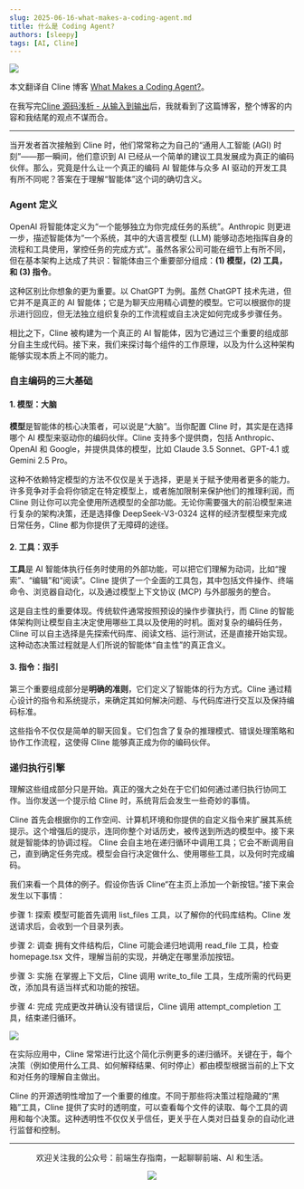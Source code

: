 ```yaml
---
slug: 2025-06-16-what-makes-a-coding-agent.md
title: 什么是 Coding Agent?
authors: [sleepy]
tags: [AI, Cline]
---
```


![](https://fastly.jsdelivr.net/gh/bucketio/img13@main/2025/06/13/1749821751724-de0cc087-4ad2-40a5-bd9e-d9918cae3ea9.png)

本文翻译自 Cline 博客 [What Makes a Coding Agent?](https://cline.bot/blog/what-makes-a-coding-agent)。

在我写完[Cline 源码浅析 - 从输入到输出](https://mp.weixin.qq.com/s/9bJAeQ3U0_U85sDCcJSXxw)后，我就看到了这篇博客，整个博客的内容和我结尾的观点不谋而合。

---

当开发者首次接触到 Cline 时，他们常常称之为自己的“通用人工智能 (AGI) 时刻”——那一瞬间，他们意识到 AI 已经从一个简单的建议工具发展成为真正的编码伙伴。那么，究竟是什么让一个真正的编码 AI 智能体与众多 AI 驱动的开发工具有所不同呢？答案在于理解“智能体”这个词的确切含义。

### Agent 定义

OpenAI 将智能体定义为“一个能够独立为你完成任务的系统”。Anthropic 则更进一步，描述智能体为“一个系统，其中的大语言模型 (LLM) 能够动态地指挥自身的流程和工具使用，掌控任务的完成方式”。虽然各家公司可能在细节上有所不同，但在基本架构上达成了共识：智能体由三个重要部分组成：**(1) 模型，(2) 工具，和 (3) 指令**。

这种区别比你想象的更为重要。以 ChatGPT 为例。虽然 ChatGPT 技术先进，但它并不是真正的 AI 智能体；它是为聊天应用精心调整的模型。它可以根据你的提示进行回应，但无法独立组织复杂的工作流程或自主决定如何完成多步骤任务。

相比之下，Cline 被构建为一个真正的 AI 智能体，因为它通过三个重要的组成部分自主生成代码。接下来，我们来探讨每个组件的工作原理，以及为什么这种架构能够实现本质上不同的能力。

### 自主编码的三大基础

#### 1. 模型：大脑

**模型**是智能体的核心决策者，可以说是“大脑”。当你配置 Cline 时，其实是在选择哪个 AI 模型来驱动你的编码伙伴。Cline 支持多个提供商，包括 Anthropic、OpenAI 和 Google，并提供具体的模型，比如 Claude 3.5 Sonnet、GPT-4.1 或 Gemini 2.5 Pro。

这种不依赖特定模型的方法不仅仅是关于选择，更是关于赋予使用者更多的能力。许多竞争对手会将你锁定在特定模型上，或者施加限制来保护他们的推理利润，而 Cline 则让你可以完全使用所选模型的全部功能。无论你需要强大的前沿模型来进行复杂的架构决策，还是选择像 DeepSeek-V3-0324 这样的经济型模型来完成日常任务，Cline 都为你提供了无障碍的途径。

#### 2. 工具：双手

**工具**是 AI 智能体执行任务时使用的外部功能，可以把它们理解为动词，比如“搜索”、“编辑”和“阅读”。Cline 提供了一个全面的工具包，其中包括文件操作、终端命令、浏览器自动化，以及通过模型上下文协议 (MCP) 与外部服务的整合。

这是自主性的重要体现。传统软件通常按照预设的操作步骤执行，而 Cline 的智能体架构则让模型自主决定使用哪些工具以及使用的时机。面对复杂的编码任务，Cline 可以自主选择是先探索代码库、阅读文档、运行测试，还是直接开始实现。这种动态决策过程就是人们所说的智能体“自主性”的真正含义。

#### 3. 指令：指引

第三个重要组成部分是**明确的准则**，它们定义了智能体的行为方式。Cline 通过精心设计的指令和系统提示，来确定其如何解决问题、与代码库进行交互以及保持编码标准。

这些指令不仅仅是简单的聊天回复。它们包含了复杂的推理模式、错误处理策略和协作工作流程，这使得 Cline 能够真正成为你的编码伙伴。

### 递归执行引擎

理解这些组成部分只是开始。真正的强大之处在于它们如何通过递归执行协同工作。当你发送一个提示给 Cline 时，系统背后会发生一些奇妙的事情。

Cline 首先会根据你的工作空间、计算机环境和你提供的自定义指令来扩展其系统提示。这个增强后的提示，连同你整个对话历史，被传送到所选的模型中。接下来就是智能体的协调过程。
Cline 会自主地在递归循环中调用工具；它会不断调用自己，直到确定任务完成。模型会自行决定做什么、使用哪些工具，以及何时完成编码。

我们来看一个具体的例子。假设你告诉 Cline“在主页上添加一个新按钮。”接下来会发生以下事情：

步骤 1: 探索 模型可能首先调用 list_files 工具，以了解你的代码库结构。Cline 发送请求后，会收到一个目录列表。

步骤 2: 调查 拥有文件结构后，Cline 可能会递归地调用 read_file 工具，检查 homepage.tsx 文件，理解当前的实现，并确定在哪里添加按钮。

步骤 3: 实施 在掌握上下文后，Cline 调用 write_to_file 工具，生成所需的代码更改，添加具有适当样式和功能的按钮。

步骤 4: 完成 完成更改并确认没有错误后，Cline 调用 attempt_completion 工具，结束递归循环。

![](https://fastly.jsdelivr.net/gh/bucketio/img14@main/2025/06/15/1749993685310-41a499e0-d393-45b7-8241-f794985a1082.png)

在实际应用中，Cline 常常进行比这个简化示例更多的递归循环。关键在于，每个决策（例如使用什么工具、如何解释结果、何时停止）都由模型根据当前的上下文和对任务的理解自主做出。

Cline 的开源透明性增加了一个重要的维度。不同于那些将决策过程隐藏的“黑箱”工具，Cline 提供了实时的透明度，可以查看每个文件的读取、每个工具的调用和每个决策。这种透明性不仅仅关乎信任，更关乎在人类对日益复杂的自动化进行监督和控制。

---

<div align="center">
  <p>欢迎关注我的公众号：前端生存指南，一起聊聊前端、AI 和生活。</p>
  <img src="https://cloud-minapp-47803.cloud.ifanrusercontent.com/1tvAM68Cvrx3bfLR.jpg" style={{ width: '180px' }} />
</div>